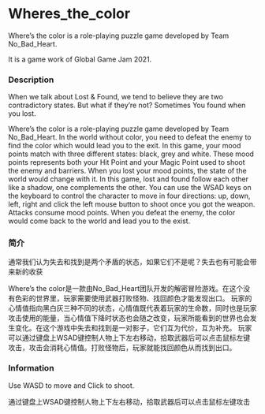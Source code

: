 # Wheres_the_color
Where’s the color is a role-playing puzzle game developed by Team No_Bad_Heart. 

It is a game work of Global Game Jam 2021.


### Description

When we talk about Lost & Found, we tend to believe they are two contradictory states. But what if they’re not? Sometimes You found when you lost.

Where’s the color is a role-playing puzzle game developed by Team No_Bad_Heart. In the world without color, you need to defeat the enemy to find the color which would lead you to the exit.
In this game, your mood points match with three different states: black, grey and white. These mood points represents both your Hit Point and your Magic Point used to shoot the enemy and barriers. When you lost your mood points, the state of the world would change with it. In this game, lost and found follow each other like a shadow, one complements the other.
You can use the WSAD keys on the keyboard to control the character to move in four directions: up, down, left, right and click the left mouse button to shoot once you got the weapon. Attacks consume mood points. When you defeat the enemy, the color would come back to the world and lead you to the exist.

### 简介
通常我们认为失去和找到是两个矛盾的状态，如果它们不是呢？失去也有可能会带来新的收获

Where’s the color是一款由No_Bad_Heart团队开发的解密冒险游戏。在这个没有色彩的世界里，玩家需要使用武器打败怪物、找回颜色才能发现出口。
玩家的心情值指向黑白灰三种不同的状态，心情值既代表着玩家的生命数，同时也是玩家攻击使用的能量，当心情值下降时状态也会随之改变，玩家所能看到的世界也会发生变化。在这个游戏中失去和找到是一对影子，它们互为代价，互为补充。
玩家可以通过键盘上WSAD键控制人物上下左右移动，拾取武器后可以点击鼠标左键攻击，攻击会消耗心情值。打败怪物后，玩家就能找回颜色从而找到出口。


###  Information

Use WASD to move and Click to shoot.

通过键盘上WSAD键控制人物上下左右移动，拾取武器后可以点击鼠标左键攻击
